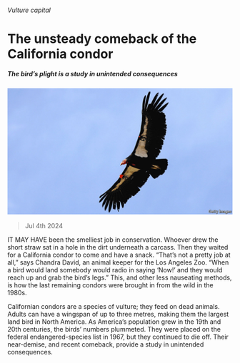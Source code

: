###### Vulture capital

# The unsteady comeback of the California condor 

##### The bird’s plight is a study in unintended consequences 

![image](images/20240706_USP001.jpg) 

> Jul 4th 2024 

IT MAY HAVE been the smelliest job in conservation. Whoever drew the short straw sat in a hole in the dirt underneath a carcass. Then they waited for a California condor to come and have a snack. “That’s not a pretty job at all,” says Chandra David, an animal keeper for the Los Angeles Zoo. “When a bird would land somebody would radio in saying ‘Now!’ and they would reach up and grab the bird’s legs.” This, and other less nauseating methods, is how the last remaining condors were brought in from the wild in the 1980s. 

Californian condors are a species of vulture; they feed on dead animals. Adults can have a wingspan of up to three metres, making them the largest land bird in North America. As America’s population grew in the 19th and 20th centuries, the birds’ numbers plummeted. They were placed on the federal endangered-species list in 1967, but they continued to die off. Their near-demise, and recent comeback, provide a study in unintended consequences.

